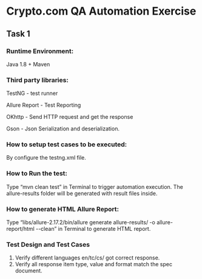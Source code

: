 # Crypto.com QA Automation Exercise
## Task 1

### Runtime Environment:
Java 1.8 + Maven

### Third party libraries:
TestNG - test runner

Allure Report - Test Reporting

OKhttp - Send HTTP request and get the response

Gson - Json Serialization and deserialization.

### How to setup test cases to be executed:
By configure the testng.xml file.

### How to Run the test:
Type “mvn clean test” in Terminal to trigger automation execution. The allure-results folder will be generated with result files inside.

### How to generate HTML Allure Report:
Type “libs/allure-2.17.2/bin/allure generate allure-results/ -o allure-report/html --clean” in Terminal to generate HTML report.

### Test Design and Test Cases
1. Verify different languages en/tc/cs/ got correct response.
2. Verify all response item type, value and format match the spec document.



